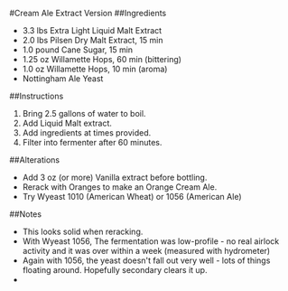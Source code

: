 #Cream Ale Extract Version
##Ingredients

* 3.3 lbs Extra Light Liquid Malt Extract
* 2.0 lbs Pilsen Dry Malt Extract, 15 min
* 1.0 pound Cane Sugar, 15 min
* 1.25 oz Willamette Hops, 60 min (bittering)
* 1.0 oz Willamette Hops, 10 min (aroma)
* Nottingham Ale Yeast

##Instructions

1. Bring 2.5 gallons of water to boil.
2. Add Liquid Malt extract.
3. Add ingredients at times provided.
4. Filter into fermenter after 60 minutes.

##Alterations
* Add 3 oz (or more) Vanilla extract before bottling.
* Rerack with Oranges to make an Orange Cream Ale.
* Try Wyeast 1010 (American Wheat) or 1056 (American Ale)

##Notes
* This looks solid when reracking.
* With Wyeast 1056, The fermentation was low-profile -
no real airlock activity and it was over within a week
(measured with hydrometer)
* Again with 1056, the yeast doesn't fall out very well - lots of things
floating around. Hopefully secondary clears it up.
* 
